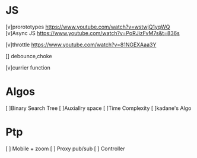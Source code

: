 # JS

[v]prorototypes
https://www.youtube.com/watch?v=wstwjQ1yqWQ
[v]Async JS
https://www.youtube.com/watch?v=PoRJizFvM7s&t=836s

[v]throttle
https://www.youtube.com/watch?v=81NGEXAaa3Y

[] debounce,choke

[v]currier function

# Algos

[ ]Binary Search Tree
[ ]Auxiallry space
[ ]Time Complexity
[ ]kadane's Algo

# Ptp

[ ] Mobile + zoom
[ ] Proxy pub/sub
[ ] Controller
